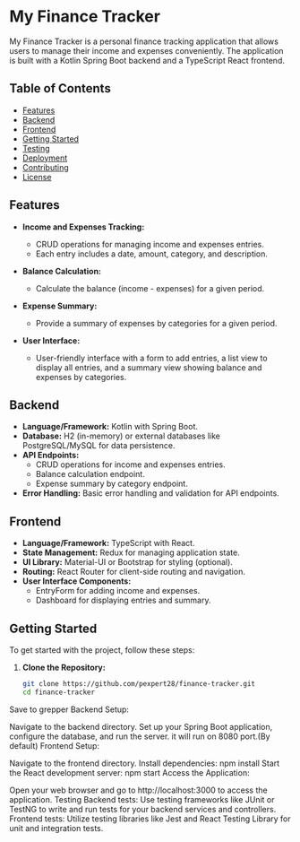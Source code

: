 # My Finance Tracker

My Finance Tracker is a personal finance tracking application that allows users to manage their income and expenses conveniently. The application is built with a Kotlin Spring Boot backend and a TypeScript React frontend.

## Table of Contents

- [Features](#features)
- [Backend](#backend)
- [Frontend](#frontend)
- [Getting Started](#getting-started)
- [Testing](#testing)
- [Deployment](#deployment)
- [Contributing](#contributing)
- [License](#license)

## Features

- **Income and Expenses Tracking:**
  - CRUD operations for managing income and expenses entries.
  - Each entry includes a date, amount, category, and description.

- **Balance Calculation:**
  - Calculate the balance (income - expenses) for a given period.

- **Expense Summary:**
  - Provide a summary of expenses by categories for a given period.

- **User Interface:**
  - User-friendly interface with a form to add entries, a list view to display all entries, and a summary view showing balance and expenses by categories.

## Backend

- **Language/Framework:** Kotlin with Spring Boot.
- **Database:** H2 (in-memory) or external databases like PostgreSQL/MySQL for data persistence.
- **API Endpoints:**
  - CRUD operations for income and expenses entries.
  - Balance calculation endpoint.
  - Expense summary by category endpoint.
- **Error Handling:** Basic error handling and validation for API endpoints.

## Frontend

- **Language/Framework:** TypeScript with React.
- **State Management:** Redux for managing application state.
- **UI Library:** Material-UI or Bootstrap for styling (optional).
- **Routing:** React Router for client-side routing and navigation.
- **User Interface Components:**
  - EntryForm for adding income and expenses.
  - Dashboard for displaying entries and summary.

## Getting Started

To get started with the project, follow these steps:

1. **Clone the Repository:**
   ```bash
   git clone https://github.com/pexpert28/finance-tracker.git
   cd finance-tracker
Save to grepper
Backend Setup:

Navigate to the backend directory.
Set up your Spring Boot application, configure the database, and run the server.
it will run on 8080 port.(By default)
Frontend Setup:

Navigate to the frontend directory.
Install dependencies: npm install
Start the React development server: npm start
Access the Application:

Open your web browser and go to http://localhost:3000 to access the application.
Testing
Backend tests: Use testing frameworks like JUnit or TestNG to write and run tests for your backend services and controllers.
Frontend tests: Utilize testing libraries like Jest and React Testing Library for unit and integration tests.
